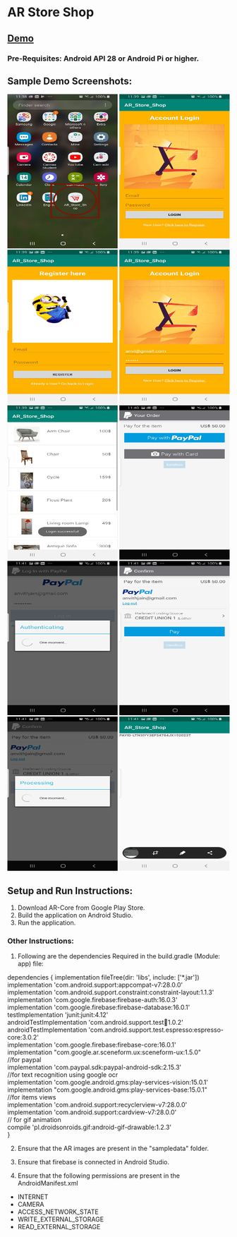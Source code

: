 # AR Store Shop


## [Demo](https://drive.google.com/open?id=1yO8KbxmN-wrvnoNnCXHpylhwH5JiO_7M)


### Pre-Requisites: Android API 28 or Android Pi or higher.
## Sample Demo Screenshots:


<img src="https://github.com/anvitha-jain/AR_Store/blob/master/im1.jpg" height="350" width="250">
<img src="https://github.com/anvitha-jain/AR_Store/blob/master/im2.jpg" height="350" width="250">
<img src="https://github.com/anvitha-jain/AR_Store/blob/master/im3.jpg" height="350" width="250">
<img src="https://github.com/anvitha-jain/AR_Store/blob/master/im4.jpg" height="350" width="250">
<img src="https://github.com/anvitha-jain/AR_Store/blob/master/im5.jpg" height="350" width="250">
<img src="https://github.com/anvitha-jain/AR_Store/blob/master/im6.jpg" height="350" width="250">
<img src="https://github.com/anvitha-jain/AR_Store/blob/master/im7.jpg" height="350" width="250">
<img src="https://github.com/anvitha-jain/AR_Store/blob/master/im8.jpg" height="350" width="250">
<img src="https://github.com/anvitha-jain/AR_Store/blob/master/im9.jpg" height="350" width="250">
<img src="https://github.com/anvitha-jain/AR_Store/blob/master/im10.jpg" height="350" width="250">






## Setup and Run Instructions: 

1. Download AR-Core from Google Play Store.
2. Build the application on Android Studio.
3. Run the application. 


### Other Instructions: 

1. Following are the dependencies Required in the build.gradle (Module: app) file: 

dependencies {
    implementation fileTree(dir: 'libs', include: ['*.jar']) </br>
    implementation 'com.android.support:appcompat-v7:28.0.0' </br>
    implementation 'com.android.support.constraint:constraint-layout:1.1.3' </br>
    implementation 'com.google.firebase:firebase-auth:16.0.3' </br>
    implementation 'com.google.firebase:firebase-database:16.0.1' </br>
    testImplementation 'junit:junit:4.12' </br>
    androidTestImplementation 'com.android.support.test:runner:1.0.2' </br>
    androidTestImplementation 'com.android.support.test.espresso:espresso-core:3.0.2' </br>
    implementation 'com.google.firebase:firebase-core:16.0.1' </br>
    implementation "com.google.ar.sceneform.ux:sceneform-ux:1.5.0" </br>
   //for paypal </br>
    implementation 'com.paypal.sdk:paypal-android-sdk:2.15.3' </br>
   //for text recognition using google ocr </br>
    implementation 'com.google.android.gms:play-services-vision:15.0.1' </br>
    implementation "com.google.android.gms:play-services-base:15.0.1" </br>
   //for items views </br>
    implementation 'com.android.support:recyclerview-v7:28.0.0' </br>
    implementation 'com.android.support:cardview-v7:28.0.0' </br>
    // for gif animation </br>
    compile 'pl.droidsonroids.gif:android-gif-drawable:1.2.3' </br>
}

2. Ensure that the AR images are present in the "sampledata" folder. 

3. Ensure that firebase is connected in Android Studio.

4. Ensure that the following permissions are present in the AndroidManifest.xml

 * INTERNET
 * CAMERA
 * ACCESS_NETWORK_STATE
 * WRITE_EXTERNAL_STORAGE
 * READ_EXTERNAL_STORAGE
